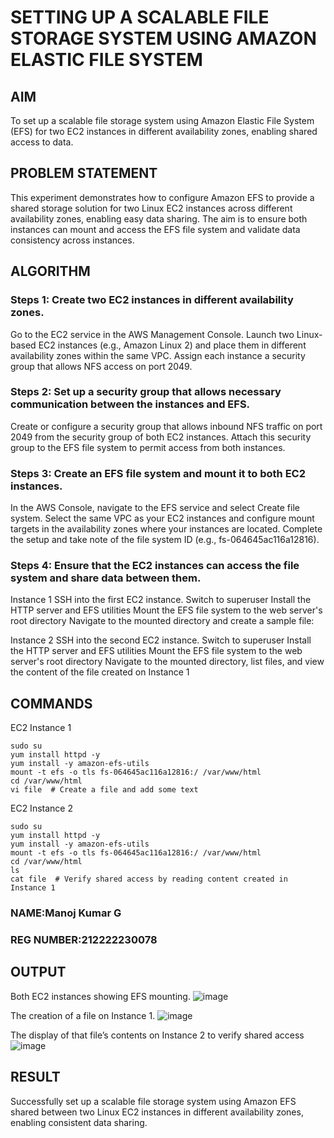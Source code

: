  # SETTING UP A SCALABLE FILE STORAGE SYSTEM USING AMAZON ELASTIC FILE SYSTEM
  ## AIM
  To set up a scalable file storage system using Amazon Elastic File System (EFS) for two EC2 instances in different availability zones, enabling shared access to data.
## PROBLEM STATEMENT
  This experiment demonstrates how to configure Amazon EFS to provide a shared storage solution for two Linux EC2 instances across different availability zones, enabling easy data sharing. The aim is to ensure both instances can mount and access the EFS file system and validate data consistency across instances.
## ALGORITHM
 ### Steps 1: Create two EC2 instances in different availability zones.
 Go to the EC2 service in the AWS Management Console.
Launch two Linux-based EC2 instances (e.g., Amazon Linux 2) and place them in different availability zones within the same VPC.
Assign each instance a security group that allows NFS access on port 2049.
 ### Steps 2: Set up a security group that allows necessary communication between the instances and EFS.
 Create or configure a security group that allows inbound NFS traffic on port 2049 from the security group of both EC2 instances.
Attach this security group to the EFS file system to permit access from both instances.
 ### Steps 3: Create an EFS file system and mount it to both EC2 instances.
 In the AWS Console, navigate to the EFS service and select Create file system.
Select the same VPC as your EC2 instances and configure mount targets in the availability zones where your instances are located.
Complete the setup and take note of the file system ID (e.g., fs-064645ac116a12816).
 ### Steps 4: Ensure that the EC2 instances can access the file system and share data between them.
Instance 1
SSH into the first EC2 instance.
Switch to superuser
Install the HTTP server and EFS utilities
Mount the EFS file system to the web server's root directory
Navigate to the mounted directory and create a sample file:

Instance 2
SSH into the second EC2 instance.
Switch to superuser
Install the HTTP server and EFS utilities
Mount the EFS file system to the web server's root directory
Navigate to the mounted directory, list files, and view the content of the file created on Instance 1
## COMMANDS
EC2 Instance 1
```
sudo su
yum install httpd -y
yum install -y amazon-efs-utils
mount -t efs -o tls fs-064645ac116a12816:/ /var/www/html
cd /var/www/html
vi file  # Create a file and add some text
```
EC2 Instance 2
```
sudo su
yum install httpd -y
yum install -y amazon-efs-utils
mount -t efs -o tls fs-064645ac116a12816:/ /var/www/html
cd /var/www/html
ls
cat file  # Verify shared access by reading content created in Instance 1
```
### NAME:Manoj Kumar G
### REG NUMBER:212222230078

## OUTPUT
Both EC2 instances showing EFS mounting.
![image](https://github.com/user-attachments/assets/0dc47aef-f84c-49c2-9e6c-769c8ac2a210)

The creation of a file on Instance 1.
![image](https://github.com/user-attachments/assets/63ce0ab7-e40e-444c-88ae-c7a6ff646fe4)

The display of that file’s contents on Instance 2 to verify shared access
![image](https://github.com/user-attachments/assets/96e2c908-3121-453c-bbb9-735cd6edceeb)


## RESULT
Successfully set up a scalable file storage system using Amazon EFS shared between two Linux EC2 instances in different availability zones, enabling consistent data sharing.
 

  


